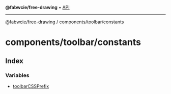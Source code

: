 **@fabwcie/free-drawing** • [API](../../../README.md)

***

[@fabwcie/free-drawing](../../../README.md) / components/toolbar/constants

# components/toolbar/constants

## Index

### Variables

- [toolbarCSSPrefix](variables/toolbarCSSPrefix.md)
